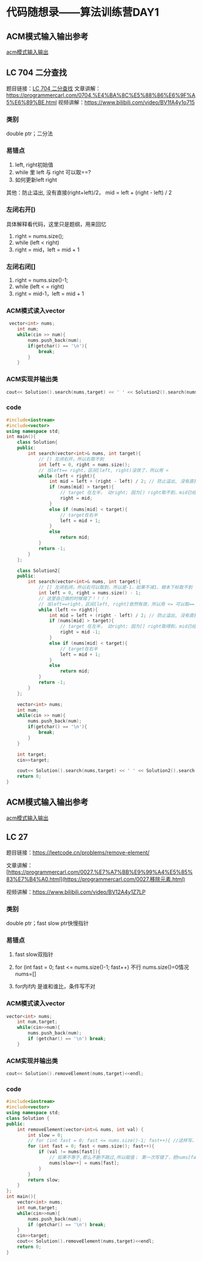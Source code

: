 # 代码随想录——算法训练营DAY1
## ACM模式输入输出参考
[acm模式输入输出](https://blog.csdn.net/qq_46046431/article/details/129266738?ops_request_misc=%257B%2522request%255Fid%2522%253A%2522170488815716800197032506%2522%252C%2522scm%2522%253A%252220140713.130102334.pc%255Fall.%2522%257D&request_id=170488815716800197032506&biz_id=0&utm_medium=distribute.pc_search_result.none-task-blog-2~all~first_rank_ecpm_v1~rank_v31_ecpm-2-129266738-null-null.142%5Ev99%5Epc_search_result_base6&utm_term=acm%E6%A8%A1%E5%BC%8F%E8%AF%BB%E5%85%A5vector&spm=1018.2226.3001.4187)
## LC 704 二分查找

题目链接：[LC 704 二分查找](https://leetcode.cn/problems/binary-search/)
文章讲解：https://programmercarl.com/0704.%E4%BA%8C%E5%88%86%E6%9F%A5%E6%89%BE.html
视频讲解：https://www.bilibili.com/video/BV1fA4y1o715

### 类别

double ptr；二分法

### 易错点

1. left, right初始值
2. while 里 left 与 right 可以取==?
3. 如何更新left right

其他：防止溢出, 没有直接(right+left)/2，   mid = left + (right - left) / 2

### 左闭右开[)

具体解释看代码，这里只是题纲，用来回忆

1. right = nums.size();
2.  while (left < right)
3. right = mid，left = mid + 1

### 左闭右闭[]

1. right = nums.size()-1;
2.  while (left < = right)
3. right = mid-1，left = mid + 1

### ACM模式读入vector

```cpp
 vector<int> nums;
    int num;
    while(cin >> num){
        nums.push_back(num);
        if(getchar() == '\n'){
            break;
        }
    }
```

### ACM实现并输出类

```cpp
cout<< Solution().search(nums,target) << ' ' << Solution2().search(nums,target) << endl;
```

### code

```cpp
#include<iostream>
#include<vector>
using namespace std;
int main(){
    class Solution{
    public:
        int search(vector<int>& nums, int target){
            // [) 左闭右开，所以右取不到
            int left = 0, right = nums.size();
            // 当left== right，区间[left, right)没效了，所以用 < 
            while (left < right){
                int mid = left + (right - left) / 2; // 防止溢出, 没有直接(right+left)/2
                if (nums[mid] > target){
                    // target 在左半， 动right; 因为[) right取不到，mid已经比过了，所以right= mid
                    right = mid;
                }
                else if (nums[mid] < target){
                    // target在右半
                    left = mid + 1;
                }
                else
                    return mid;
            }
            return -1;   
        }
    };

    class Solution2{
    public:
        int search(vector<int>& nums, int target){
            // [] 左闭右闭，所以右可以取到，所以是-1，如果不减1，根本下标取不到
            int left = 0, right = nums.size() - 1;
            // 这里自己做的时候错了！！！！ 
            // 当left==right，区间[left, right]依然有效，所以用 <= 可以取== 
            while (left <= right){
                int mid = left + (right - left) / 2; // 防止溢出, 没有直接(right+left)/2
                if (nums[mid] > target){
                    // target 在左半， 动right; 因为[] right取得到，mid已经比过了，所以right= mid-1
                    right = mid -1;
                }
                else if (nums[mid] < target){
                    // target在右半
                    left = mid + 1;
                }
                else
                    return mid;
            }
            return -1;   
        }
    };

    vector<int> nums;
    int num;
    while(cin >> num){
        nums.push_back(num);
        if(getchar() == '\n'){
            break;
        }
    }

    int target;
    cin>>target;

    cout<< Solution().search(nums,target) << ' ' << Solution2().search(nums,target) << endl;
    return 0;
}
```

## ACM模式输入输出参考

[acm模式输入输出](https://blog.csdn.net/qq_46046431/article/details/129266738?ops_request_misc=%257B%2522request%255Fid%2522%253A%2522170488815716800197032506%2522%252C%2522scm%2522%253A%252220140713.130102334.pc%255Fall.%2522%257D&request_id=170488815716800197032506&biz_id=0&utm_medium=distribute.pc_search_result.none-task-blog-2~all~first_rank_ecpm_v1~rank_v31_ecpm-2-129266738-null-null.142%5Ev99%5Epc_search_result_base6&utm_term=acm%E6%A8%A1%E5%BC%8F%E8%AF%BB%E5%85%A5vector&spm=1018.2226.3001.4187)

## LC 27

题目链接：https://leetcode.cn/problems/remove-element/ 

文章讲解：[https://programmercarl.com/0027.%E7%A7%BB%E9%99%A4%E5%85%83%E7%B4%A0.html](https://programmercarl.com/0027.移除元素.html)

视频讲解：https://www.bilibili.com/video/BV12A4y1Z7LP 

 

### 类别

double ptr；fast slow ptr快慢指针

### 易错点

1. fast slow双指针

2. for (int fast = 0; fast <= nums.size()-1; fast++) 不行 nums.size()=0情况 nums=[]

3. for内if内 是谁和谁比，条件写不对

   

### ACM模式读入vector

```cpp
vector<int> nums;
    int num,target;
    while(cin>>num){
        nums.push_back(num);
        if (getchar() == '\n') break;
    }
```

### ACM实现并输出类

```cpp
cout<< Solution().removeElement(nums,target)<<endl;
```

### code

```cpp
#include<iostream>
#include<vector>
using namespace std;
class Solution {
public:
    int removeElement(vector<int>& nums, int val) {
        int slow = 0; 
        // for (int fast = 0; fast <= nums.size()-1; fast++){ //这样写， nums=[] 就会报错，runtime error: reference binding to null pointer of type 'int' (stl_vector.h)； 因为nums.size()此时=0 nums.size()-1=-1就有问题了
        for (int fast = 0; fast < nums.size(); fast++){
            if (val != nums[fast]){
                // 如果不等于,那么不删不跳过,所以赋值； 第一次写错了，把nums[fast]和nums[slow]比，脑子没想清楚谁和谁比！！
                nums[slow++] = nums[fast];
            }
        }
        return slow;
    }
};
int main(){
    vector<int> nums;
    int num,target;
    while(cin>>num){
        nums.push_back(num);
        if (getchar() == '\n') break;
    }
    cin>>target;
    cout<< Solution().removeElement(nums,target)<<endl;
    return 0;
}

```
